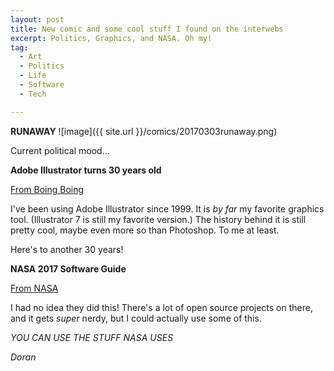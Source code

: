 ```yaml
---
layout: post
title: New comic and some cool stuff I found on the interwebs
excerpt: Politics, Graphics, and NASA. Oh my!
tag:
  - Art
  - Politics
  - Life
  - Software
  - Tech

---
```


**RUNAWAY**
![image]({{ site.url }}/comics/20170303runaway.png)

Current political mood...

**Adobe Illustrator turns 30 years old**

[From Boing Boing](http://boingboing.net/2017/03/02/adobe-illustrator-is-30-years.html)

I've been using Adobe Illustrator since 1999. It is *by far* my favorite graphics tool. (Illustrator 7 is still my favorite version.) The history behind it is still pretty cool, maybe even more so than Photoshop. To me at least.

Here's to another 30 years!

**NASA 2017 Software Guide**

[From NASA](https://software.nasa.gov)

I had no idea they did this! There's a lot of open source projects on there, and it gets *super* nerdy, but I could actually use some of this.

*YOU CAN USE THE STUFF NASA USES*


*Doran*
